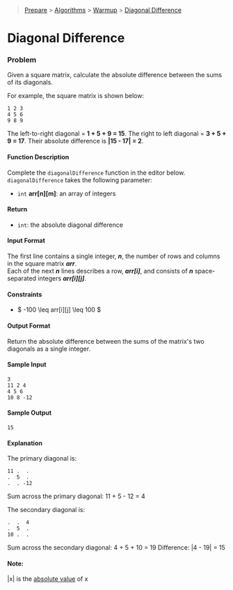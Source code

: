 > [Prepare](https://www.hackerrank.com/dashboard) > [Algorithms](https://www.hackerrank.com/domains/algorithms) > 
[Warmup](https://www.hackerrank.com/domains/algorithms/warmup) > [Diagonal Difference](https://www.hackerrank.com/challenges/diagonal-difference/problem)
# Diagonal Difference

### Problem
Given a square matrix, calculate the absolute difference between the sums of its diagonals.

For example, the square matrix  is shown below:
```
1 2 3
4 5 6
9 8 9
```
The left-to-right diagonal = **1 + 5 + 9 = 15**. The right to left diagonal = **3 + 5 + 9 = 17**.
Their absolute difference is **|15 - 17| = 2**.

#### Function Description
Complete the `diagonalDifference` function in the editor below. <br/>
`diagonalDifference` takes the following parameter:
- `int` **arr[n][m]**: an array of integers

#### Return
- `int`: the absolute diagonal difference

#### Input Format
The first line contains a single integer, _**n**_, the number of rows and columns in the square matrix _**arr**_. <br/>
Each of the next _**n**_ lines describes a row, _**arr[i]**_, and consists of _**n**_ space-separated integers _**arr[i][j]**_.

#### Constraints
- $ -100 \leq arr[i][j] \leq 100 $

#### Output Format
Return the absolute difference between the sums of the matrix's two diagonals as a single integer.

#### Sample Input
```text
3
11 2 4
4 5 6
10 8 -12
```

#### Sample Output
```text
15
```

#### Explanation
The primary diagonal is:
```
11 .  . 
.  5  .
.  . -12
```
Sum across the primary diagonal: 11 + 5 - 12 = 4

The secondary diagonal is:
```
.  .  4 
.  5  . 
10 .  . 
```
Sum across the secondary diagonal: 4 + 5 + 10 = 19
Difference: |4 - 19| = 15

#### Note:
|x| is the [absolute value](https://www.mathsisfun.com/numbers/absolute-value.html) of x
